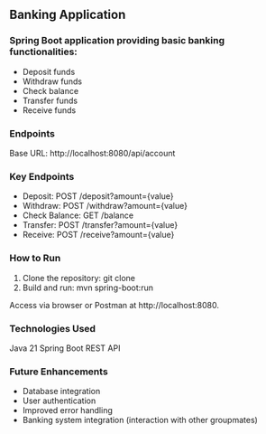 ## Banking Application

### Spring Boot application providing basic banking functionalities:

- Deposit funds
- Withdraw funds
- Check balance 
- Transfer funds 
- Receive funds

### Endpoints

Base URL: http://localhost:8080/api/account

### Key Endpoints

- Deposit: POST /deposit?amount={value}
- Withdraw: POST /withdraw?amount={value}
- Check Balance: GET /balance
- Transfer: POST /transfer?amount={value}
- Receive: POST /receive?amount={value}

### How to Run

1. Clone the repository: git clone <repository-url>
2. Build and run: mvn spring-boot:run

Access via browser or Postman at http://localhost:8080.

### Technologies Used

Java 21
Spring Boot
REST API

### Future Enhancements

- Database integration
- User authentication
- Improved error handling
- Banking system integration (interaction with other groupmates)
